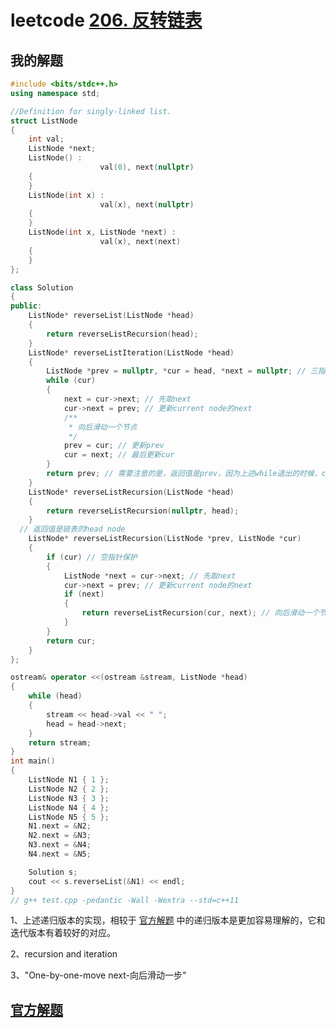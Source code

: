 # leetcode [206. 反转链表](https://leetcode.cn/problems/reverse-linked-list/)





## 我的解题



```C++
#include <bits/stdc++.h>
using namespace std;

//Definition for singly-linked list.
struct ListNode
{
	int val;
	ListNode *next;
	ListNode() :
					val(0), next(nullptr)
	{
	}
	ListNode(int x) :
					val(x), next(nullptr)
	{
	}
	ListNode(int x, ListNode *next) :
					val(x), next(next)
	{
	}
};

class Solution
{
public:
	ListNode* reverseList(ListNode *head)
	{
		return reverseListRecursion(head);
	}
	ListNode* reverseListIteration(ListNode *head)
	{
		ListNode *prev = nullptr, *cur = head, *next = nullptr; // 三指针
		while (cur)
		{
			next = cur->next; // 先取next
			cur->next = prev; // 更新current node的next
			/**
			 * 向后滑动一个节点
			 */
			prev = cur; // 更新prev
			cur = next; // 最后更新cur
		}
		return prev; // 需要注意的是，返回值是prev，因为上述while退出的时候，cur为nullptr
	}
	ListNode* reverseListRecursion(ListNode *head)
	{
		return reverseListRecursion(nullptr, head);
	}
  // 返回值是链表的head node
	ListNode* reverseListRecursion(ListNode *prev, ListNode *cur)
	{
		if (cur) // 空指针保护
		{
			ListNode *next = cur->next; // 先取next
			cur->next = prev; // 更新current node的next
			if (next)
			{
				return reverseListRecursion(cur, next); // 向后滑动一个节点
			}
		}
		return cur;
	}
};

ostream& operator <<(ostream &stream, ListNode *head)
{
	while (head)
	{
		stream << head->val << " ";
		head = head->next;
	}
	return stream;
}
int main()
{
	ListNode N1 { 1 };
	ListNode N2 { 2 };
	ListNode N3 { 3 };
	ListNode N4 { 4 };
	ListNode N5 { 5 };
	N1.next = &N2;
	N2.next = &N3;
	N3.next = &N4;
	N4.next = &N5;

	Solution s;
	cout << s.reverseList(&N1) << endl;
}
// g++ test.cpp -pedantic -Wall -Wextra --std=c++11

```

1、上述递归版本的实现，相较于 [官方解题](https://leetcode.cn/problems/reverse-linked-list/solution/fan-zhuan-lian-biao-by-leetcode-solution-d1k2/) 中的递归版本是更加容易理解的，它和迭代版本有着较好的对应。

2、recursion and iteration

3、"One-by-one-move next-向后滑动一步"

## [官方解题](https://leetcode.cn/problems/reverse-linked-list/solution/fan-zhuan-lian-biao-by-leetcode-solution-d1k2/)

